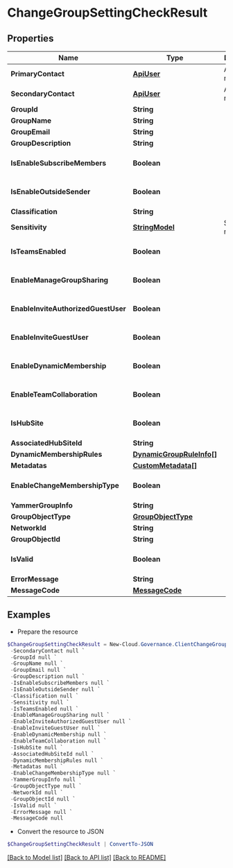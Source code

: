 # ChangeGroupSettingCheckResult
## Properties

Name | Type | Description | Notes
------------ | ------------- | ------------- | -------------
**PrimaryContact** | [**ApiUser**](ApiUser.md) | ApiUser model | [optional] 
**SecondaryContact** | [**ApiUser**](ApiUser.md) | ApiUser model | [optional] 
**GroupId** | **String** |  | [optional] 
**GroupName** | **String** |  | [optional] 
**GroupEmail** | **String** |  | [optional] 
**GroupDescription** | **String** |  | [optional] 
**IsEnableSubscribeMembers** | **Boolean** |  | [optional] [default to $false]
**IsEnableOutsideSender** | **Boolean** |  | [optional] [default to $false]
**Classification** | **String** |  | [optional] 
**Sensitivity** | [**StringModel**](StringModel.md) | StringModel model | [optional] 
**IsTeamsEnabled** | **Boolean** |  | [optional] [default to $false]
**EnableManageGroupSharing** | **Boolean** |  | [optional] [default to $false]
**EnableInviteAuthorizedGuestUser** | **Boolean** |  | [optional] [default to $false]
**EnableInviteGuestUser** | **Boolean** |  | [optional] [default to $false]
**EnableDynamicMembership** | **Boolean** |  | [optional] [default to $false]
**EnableTeamCollaboration** | **Boolean** |  | [optional] [default to $false]
**IsHubSite** | **Boolean** |  | [optional] [default to $false]
**AssociatedHubSiteId** | **String** |  | [optional] 
**DynamicMembershipRules** | [**DynamicGroupRuleInfo[]**](DynamicGroupRuleInfo.md) |  | [optional] 
**Metadatas** | [**CustomMetadata[]**](CustomMetadata.md) |  | [optional] 
**EnableChangeMembershipType** | **Boolean** |  | [optional] [default to $false]
**YammerGroupInfo** | **String** |  | [optional] 
**GroupObjectType** | [**GroupObjectType**](GroupObjectType.md) |  | [optional] 
**NetworkId** | **String** |  | [optional] 
**GroupObjectId** | **String** |  | [optional] 
**IsValid** | **Boolean** |  | [optional] [default to $false]
**ErrorMessage** | **String** |  | [optional] 
**MessageCode** | [**MessageCode**](MessageCode.md) |  | [optional] 

## Examples

- Prepare the resource
```powershell
$ChangeGroupSettingCheckResult = New-Cloud.Governance.ClientChangeGroupSettingCheckResult  -PrimaryContact null `
 -SecondaryContact null `
 -GroupId null `
 -GroupName null `
 -GroupEmail null `
 -GroupDescription null `
 -IsEnableSubscribeMembers null `
 -IsEnableOutsideSender null `
 -Classification null `
 -Sensitivity null `
 -IsTeamsEnabled null `
 -EnableManageGroupSharing null `
 -EnableInviteAuthorizedGuestUser null `
 -EnableInviteGuestUser null `
 -EnableDynamicMembership null `
 -EnableTeamCollaboration null `
 -IsHubSite null `
 -AssociatedHubSiteId null `
 -DynamicMembershipRules null `
 -Metadatas null `
 -EnableChangeMembershipType null `
 -YammerGroupInfo null `
 -GroupObjectType null `
 -NetworkId null `
 -GroupObjectId null `
 -IsValid null `
 -ErrorMessage null `
 -MessageCode null
```

- Convert the resource to JSON
```powershell
$ChangeGroupSettingCheckResult | ConvertTo-JSON
```

[[Back to Model list]](../README.md#documentation-for-models) [[Back to API list]](../README.md#documentation-for-api-endpoints) [[Back to README]](../README.md)

